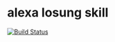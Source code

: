 # alexa losung skill

[![Build Status](https://travis-ci.com/corux/alexa-losung-skill.svg?branch=master)](https://travis-ci.com/corux/alexa-losung-skill)
